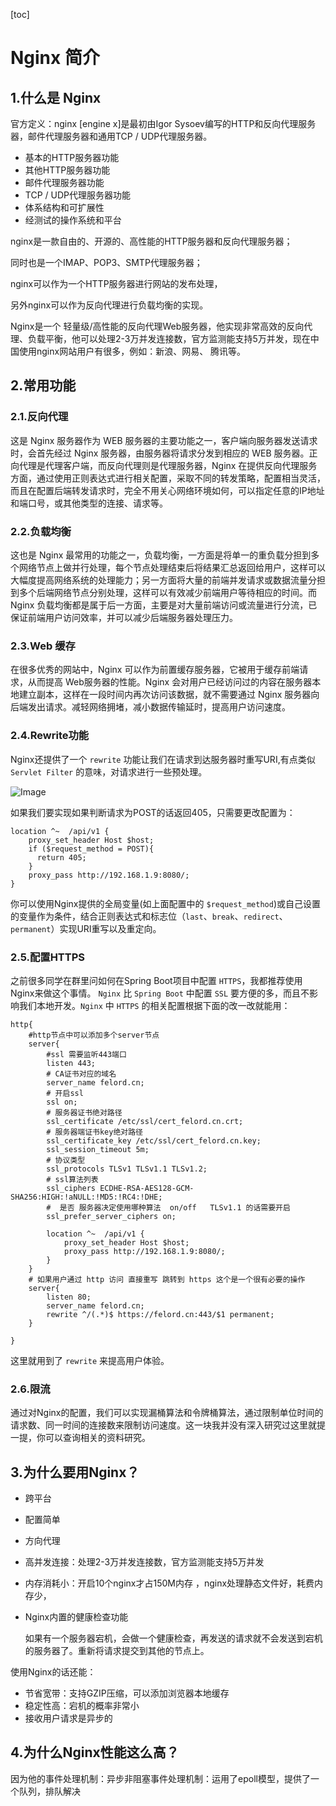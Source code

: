 [toc]



# Nginx 简介

## 1.什么是 Nginx
官方定义：nginx [engine x]是最初由Igor Sysoev编写的HTTP和反向代理服务器，邮件代理服务器和通用TCP / UDP代理服务器。
- 基本的HTTP服务器功能
- 其他HTTP服务器功能
- 邮件代理服务器功能
- TCP / UDP代理服务器功能
- 体系结构和可扩展性
- 经测试的操作系统和平台

nginx是一款自由的、开源的、高性能的HTTP服务器和反向代理服务器；

同时也是一个IMAP、POP3、SMTP代理服务器；

nginx可以作为一个HTTP服务器进行网站的发布处理，

另外nginx可以作为反向代理进行负载均衡的实现。

Nginx是一个 轻量级/高性能的反向代理Web服务器，他实现非常高效的反向代理、负载平衡，他可以处理2-3万并发连接数，官方监测能支持5万并发，现在中国使用nginx网站用户有很多，例如：新浪、网易、 腾讯等。

## 2.常用功能
### 2.1.反向代理
这是 Nginx 服务器作为 WEB 服务器的主要功能之一，客户端向服务器发送请求时，会首先经过 Nginx 服务器，由服务器将请求分发到相应的 WEB 服务器。正向代理是代理客户端，而反向代理则是代理服务器，Nginx 在提供反向代理服务方面，通过使用正则表达式进行相关配置，采取不同的转发策略，配置相当灵活，而且在配置后端转发请求时，完全不用关心网络环境如何，可以指定任意的IP地址和端口号，或其他类型的连接、请求等。
### 2.2.负载均衡
这也是 Nginx 最常用的功能之一，负载均衡，一方面是将单一的重负载分担到多个网络节点上做并行处理，每个节点处理结束后将结果汇总返回给用户，这样可以大幅度提高网络系统的处理能力；另一方面将大量的前端并发请求或数据流量分担到多个后端网络节点分别处理，这样可以有效减少前端用户等待相应的时间。而 Nginx 负载均衡都是属于后一方面，主要是对大量前端访问或流量进行分流，已保证前端用户访问效率，并可以减少后端服务器处理压力。
### 2.3.Web 缓存
在很多优秀的网站中，Nginx 可以作为前置缓存服务器，它被用于缓存前端请求，从而提高 Web服务器的性能。Nginx 会对用户已经访问过的内容在服务器本地建立副本，这样在一段时间内再次访问该数据，就不需要通过 Nginx 服务器向后端发出请求。减轻网络拥堵，减小数据传输延时，提高用户访问速度。
### 2.4.Rewrite功能
Nginx还提供了一个 `rewrite` 功能让我们在请求到达服务器时重写URI,有点类似 `Servlet Filter` 的意味，对请求进行一些预处理。

![Image](https://homan-blog.oss-cn-beijing.aliyuncs.com/study-demo/nginx-demo/20210414001754.png)

如果我们要实现如果判断请求为POST的话返回405，只需要更改配置为：

```
location ^~  /api/v1 {
    proxy_set_header Host $host;
    if ($request_method = POST){
      return 405;
    }
    proxy_pass http://192.168.1.9:8080/;
}
```
你可以使用Nginx提供的全局变量(如上面配置中的 `$request_method`)或自己设置的变量作为条件，结合正则表达式和标志位（`last`、`break`、`redirect`、`permanent`）实现URI重写以及重定向。

### 2.5.配置HTTPS
之前很多同学在群里问如何在Spring Boot项目中配置 `HTTPS`，我都推荐使用Nginx来做这个事情。 `Nginx` 比 `Spring Boot` 中配置 `SSL` 要方便的多，而且不影响我们本地开发。`Nginx` 中 `HTTPS` 的相关配置根据下面的改一改就能用：
```
http{
    #http节点中可以添加多个server节点
    server{
        #ssl 需要监听443端口
        listen 443;
        # CA证书对应的域名
        server_name felord.cn;
        # 开启ssl
        ssl on;
        # 服务器证书绝对路径
        ssl_certificate /etc/ssl/cert_felord.cn.crt;
        # 服务器端证书key绝对路径 
        ssl_certificate_key /etc/ssl/cert_felord.cn.key;
        ssl_session_timeout 5m;
        # 协议类型
        ssl_protocols TLSv1 TLSv1.1 TLSv1.2;
        # ssl算法列表 
        ssl_ciphers ECDHE-RSA-AES128-GCM-SHA256:HIGH:!aNULL:!MD5:!RC4:!DHE;
        #  是否 服务器决定使用哪种算法  on/off   TLSv1.1 的话需要开启
        ssl_prefer_server_ciphers on;
        
        location ^~  /api/v1 {
            proxy_set_header Host $host;
            proxy_pass http://192.168.1.9:8080/;
        }
    }
    # 如果用户通过 http 访问 直接重写 跳转到 https 这个是一个很有必要的操作
    server{
        listen 80;
        server_name felord.cn;
        rewrite ^/(.*)$ https://felord.cn:443/$1 permanent;
    }

}
```
这里就用到了 `rewrite` 来提高用户体验。

### 2.6.限流
通过对Nginx的配置，我们可以实现漏桶算法和令牌桶算法，通过限制单位时间的请求数、同一时间的连接数来限制访问速度。这一块我并没有深入研究过这里就提一提，你可以查询相关的资料研究。

## 3.为什么要用Nginx？

- 跨平台
- 配置简单
- 方向代理
- 高并发连接：处理2-3万并发连接数，官方监测能支持5万并发
- 内存消耗小：开启10个nginx才占150M内存 ，nginx处理静态文件好，耗费内存少，

- Nginx内置的健康检查功能

  如果有一个服务器宕机，会做一个健康检查，再发送的请求就不会发送到宕机的服务器了。重新将请求提交到其他的节点上。

使用Nginx的话还能：

- 节省宽带：支持GZIP压缩，可以添加浏览器本地缓存
- 稳定性高：宕机的概率非常小
- 接收用户请求是异步的

## 4.为什么Nginx性能这么高？

因为他的事件处理机制：异步非阻塞事件处理机制：运用了epoll模型，提供了一个队列，排队解决
